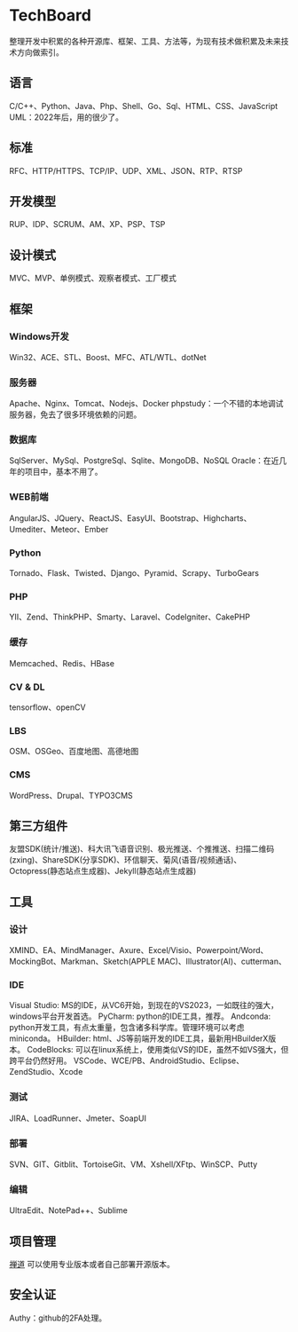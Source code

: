# TechBoard
整理开发中积累的各种开源库、框架、工具、方法等，为现有技术做积累及未来技术方向做索引。

## 语言
C/C++、Python、Java、Php、Shell、Go、Sql、HTML、CSS、JavaScript
UML：2022年后，用的很少了。

## 标准
RFC、HTTP/HTTPS、TCP/IP、UDP、XML、JSON、RTP、RTSP 

## 开发模型
RUP、IDP、SCRUM、AM、XP、PSP、TSP

## 设计模式
MVC、MVP、单例模式、观察者模式、工厂模式

## 框架
### Windows开发
Win32、ACE、STL、Boost、MFC、ATL/WTL、dotNet

### 服务器
Apache、Nginx、Tomcat、Nodejs、Docker
phpstudy：一个不错的本地调试服务器，免去了很多环境依赖的问题。

### 数据库
SqlServer、MySql、PostgreSql、Sqlite、MongoDB、NoSQL 
Oracle：在近几年的项目中，基本不用了。

### WEB前端
AngularJS、JQuery、ReactJS、EasyUI、Bootstrap、Highcharts、Umediter、Meteor、Ember

### Python
Tornado、Flask、Twisted、Django、Pyramid、Scrapy、TurboGears

### PHP
YII、Zend、ThinkPHP、Smarty、Laravel、CodeIgniter、CakePHP

### 缓存
Memcached、Redis、HBase

### CV & DL
tensorflow、openCV 

### LBS
OSM、OSGeo、百度地图、高德地图

### CMS
WordPress、Drupal、TYPO3CMS

## 第三方组件
友盟SDK(统计/推送)、科大讯飞语音识别、极光推送、个推推送、扫描二维码(zxing)、ShareSDK(分享SDK)、环信聊天、菊风(语音/视频通话)、Octopress(静态站点生成器)、Jekyll(静态站点生成器)
 
## 工具
### 设计
XMIND、EA、MindManager、Axure、Excel/Visio、Powerpoint/Word、MockingBot、Markman、Sketch(APPLE MAC)、Illustrator(AI)、cutterman、

### IDE
Visual Studio: MS的IDE，从VC6开始，到现在的VS2023，一如既往的强大，windows平台开发首选。
PyCharm: python的IDE工具，推荐。
Andconda: python开发工具，有点太重量，包含诸多科学库。管理环境可以考虑 miniconda。
HBuilder: html、JS等前端开发的IDE工具，最新用HBuilderX版本。
CodeBlocks: 可以在linux系统上，使用类似VS的IDE，虽然不如VS强大，但跨平台仍然好用。
VSCode、WCE/PB、AndroidStudio、Eclipse、ZendStudio、Xcode

### 测试
JIRA、LoadRunner、Jmeter、SoapUI

### 部署
SVN、GIT、Gitblit、TortoiseGit、VM、Xshell/XFtp、WinSCP、Putty

### 编辑
UltraEdit、NotePad++、Sublime

## 项目管理
[禅道](https://www.zentao.net/)
可以使用专业版本或者自己部署开源版本。

## 安全认证
Authy：github的2FA处理。
